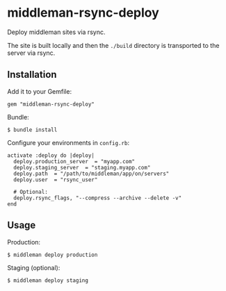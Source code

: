 # middleman-rsync-deploy

Deploy middleman sites via rsync.

The site is built locally and then the `./build` directory is transported to the server via rsync.

## Installation

Add it to your Gemfile:
```
gem "middleman-rsync-deploy"
```

Bundle:
```
$ bundle install
```

Configure your environments in `config.rb`:
```
activate :deploy do |deploy|
  deploy.production_server  = "myapp.com"
  deploy.staging_server  = "staging.myapp.com"
  deploy.path  = "/path/to/middleman/app/on/servers"
  deploy.user  = "rsync_user"

  # Optional:
  deploy.rsync_flags, "--compress --archive --delete -v"
end
```

## Usage

Production:
```
$ middleman deploy production
```

Staging (optional):
```
$ middleman deploy staging
```
